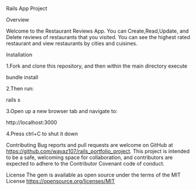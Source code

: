 Rails App Project

Overview

Welcome to the Restaurant Reviews App. You can Create,Read,Update, and Delete reviews of restaurants that you visited. You can see the highest rated restaurant and view restaurants by cities and cuisines. 

Installation

1.Fork and clone this repository, and then within the main directory execute

bundle install

2.Then run:

rails s

3.Open up a new browser tab and navigate to:

http://localhost:3000

4.Press ctrl+C to shut it down

Contributing
Bug reports and pull requests are welcome on GitHub at https://github.com/wayaz107/rails_portfolio_project. This project is intended to be a safe, welcoming space for collaboration, and contributors are expected to adhere to the Contributor Covenant code of conduct.

License
The gem is available as open source under the terms of the MIT License https://opensource.org/licenses/MIT